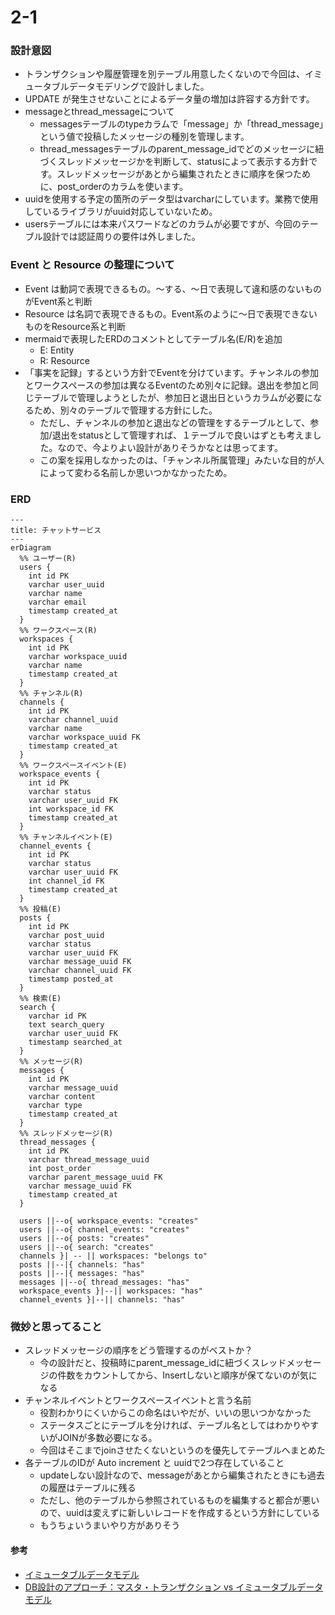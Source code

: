 # 2-1

### 設計意図
- トランザクションや履歴管理を別テーブル用意したくないので今回は、イミュータブルデータモデリングで設計しました。
- UPDATE が発生させないことによるデータ量の増加は許容する方針です。
- messageとthread_messageについて
  - messagesテーブルのtypeカラムで「message」か「thread_message」という値で投稿したメッセージの種別を管理します。
  - thread_messagesテーブルのparent_message_idでどのメッセージに紐づくスレッドメッセージかを判断して、statusによって表示する方針です。スレッドメッセージがあとから編集されたときに順序を保つために、post_orderのカラムを使います。
- uuidを使用する予定の箇所のデータ型はvarcharにしています。業務で使用しているライブラリがuuid対応していないため。 
- usersテーブルには本来パスワードなどのカラムが必要ですが、今回のテーブル設計では認証周りの要件は外しました。

### Event と Resource の整理について
- Event は動詞で表現できるもの。〜する、〜日で表現して違和感のないものがEvent系と判断
- Resource は名詞で表現できるもの。Event系のように〜日で表現できないものをResource系と判断
- mermaidで表現したERDのコメントとしてテーブル名(E/R)を追加
  - E: Entity
  - R: Resource
- 「事実を記録」するという方針でEventを分けています。チャンネルの参加とワークスペースの参加は異なるEventのため別々に記録。退出を参加と同じテーブルで管理しようとしたが、参加日と退出日というカラムが必要になるため、別々のテーブルで管理する方針にした。
  - ただし、チャンネルの参加と退出などの管理をするテーブルとして、参加/退出をstatusとして管理すれば、１テーブルで良いはずとも考えました。なので、今よりよい設計がありそうかなとは思ってます。
  - この案を採用しなかったのは、「チャンネル所属管理」みたいな目的が人によって変わる名前しか思いつかなかったため。

### ERD

```mermaid
---
title: チャットサービス
---
erDiagram
  %% ユーザー(R)
  users {
    int id PK
    varchar user_uuid
    varchar name
    varchar email
    timestamp created_at
  }
  %% ワークスペース(R) 
  workspaces {
    int id PK
    varchar workspace_uuid
    varchar name
    timestamp created_at
  }
  %% チャンネル(R)
  channels {
    int id PK
    varchar channel_uuid
    varchar name
    varchar workspace_uuid FK
    timestamp created_at
  }
  %% ワークスペースイベント(E)
  workspace_events {
    int id PK
    varchar status
    varchar user_uuid FK
    int workspace_id FK
    timestamp created_at
  }
  %% チャンネルイベント(E)
  channel_events {
    int id PK
    varchar status
    varchar user_uuid FK
    int channel_id FK
    timestamp created_at
  }
  %% 投稿(E)
  posts {
    int id PK
    varchar post_uuid
    varchar status
    varchar user_uuid FK
    varchar message_uuid FK
    varchar channel_uuid FK
    timestamp posted_at
  }
  %% 検索(E)
  search {
    varchar id PK
    text search_query
    varchar user_uuid FK
    timestamp searched_at
  }
  %% メッセージ(R)
  messages {
    int id PK
    varchar message_uuid
    varchar content
    varchar type
    timestamp created_at
  }
  %% スレッドメッセージ(R)
  thread_messages {
    int id PK
    varchar thread_message_uuid
    int post_order
    varchar parent_message_uuid FK
    varchar message_uuid FK
    timestamp created_at
  }
        
  users ||--o{ workspace_events: "creates"
  users ||--o{ channel_events: "creates"
  users ||--o{ posts: "creates"
  users ||--o{ search: "creates"
  channels }| -- || workspaces: "belongs to"
  posts ||--|{ channels: "has"
  posts ||--|{ messages: "has"
  messages ||--o{ thread_messages: "has"
  workspace_events }|--|| workspaces: "has"
  channel_events }|--|| channels: "has"
```

### 微妙と思ってること
- スレッドメッセージの順序をどう管理するのがベストか？
  - 今の設計だと、投稿時にparent_message_idに紐づくスレッドメッセージの件数をカウントしてから、Insertしないと順序が保てないのが気になる
- チャンネルイベントとワークスペースイベントと言う名前
  - 役割わかりにくいからこの命名はいやだが、いいの思いつかなかった
  - ステータスごとにテーブルを分ければ、テーブル名としてはわかりやすいがJOINが多数必要になる。
  - 今回はそこまでjoinさせたくないというのを優先してテーブルへまとめた
- 各テーブルのIDが Auto increment と uuidで2つ存在していること
  - updateしない設計なので、messageがあとから編集されたときにも過去の履歴はテーブルに残る
  - ただし、他のテーブルから参照されているものを編集すると都合が悪いので、uuidは変えずに新しいレコードを作成するという方針にしている
  - もうちょいうまいやり方がありそう

#### 参考
- [イミュータブルデータモデル](https://scrapbox.io/kawasima/%E3%82%A4%E3%83%9F%E3%83%A5%E3%83%BC%E3%82%BF%E3%83%96%E3%83%AB%E3%83%87%E3%83%BC%E3%82%BF%E3%83%A2%E3%83%87%E3%83%AB)
- [DB設計のアプローチ：マスタ・トランザクション vs イミュータブルデータモデル](https://qiita.com/tonbi_attack/items/59439398a4899506de0e)